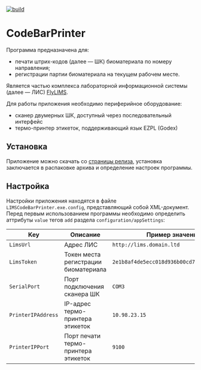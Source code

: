 ﻿[![build](https://github.com/mnogomed/CodeBarPrinter/actions/workflows/dotnet-desktop.yml/badge.svg)](https://github.com/mnogomed/CodeBarPrinter/actions/workflows/dotnet-desktop.yml)

# CodeBarPrinter

Программа предназначена для:

- печати штрих-кодов (далее &mdash; ШК) биоматериала по номеру направления;
- регистрации партии биоматериала на текущем рабочем месте.

Является частью комплекса лабораторной информационной системы (далее &mdash; ЛИС) [FlyLIMS](https://github.com/mnogomed/FlyLims).

Для работы приложения необходимо периферийное оборудование:

- сканер двумерных ШК, доступный через последовательный интерфейс
- термо-принтер этикеток, поддерживающий язык EZPL (Godex)

## Установка

Приложение можно скачать со [страницы релиза](https://github.com/mnogomed/CodeBarPrinter/releases/tag/latest), установка заключается в распаковке архива и определение настроек программы.

## Настройка

Настройки приложения находятся в файле `LIMSCodeBarPrinter.exe.config`, представляющий собой XML-документ. Перед первым использованием программы необходимо определить аттрибуты `value` тегов `add` раздела `configuration/appSettings`:

| Key                | Описание                             | Пример значения                            |
| ------------------ | ------------------------------------ | ------------------------------------------ |
| `LimsUrl`          | Адрес ЛИС                            | `http://lims.domain.ltd`                   |
| `LimsToken`        | Токен места регистрации биоматериала | `2e1b8af4de5ecc018d936b00cd7909ec0441c3fd` |
| `SerialPort`       | Порт подключения сканера ШК          | `COM3`                                     |
| `PrinterIPAddress` | IP-адрес термо-принтера этикеток     | `10.98.23.15`                              |
| `PrinterIPPort`    | Порт печати термо-принтера этикеток  | `9100`                                     |
